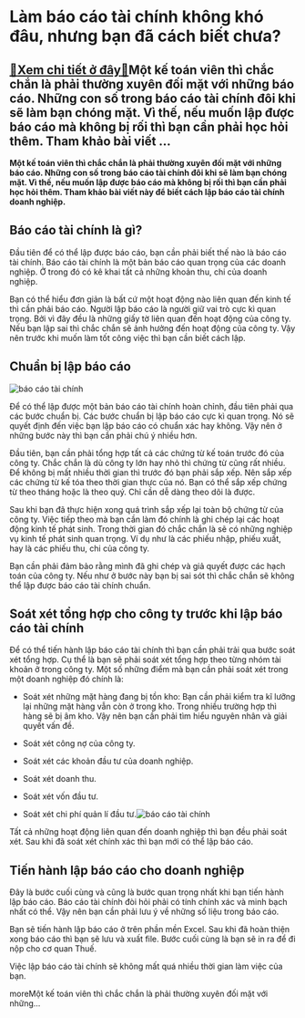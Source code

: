 Làm báo cáo tài chính không khó đâu, nhưng bạn đã cách biết chưa?
=================================================================

[:gift:Xem chi tiết ở đây:gift:](https://hddtvn.com/lam-bao-cao-tai-chinh-khong-kho-dau-nhung-ban-da-cach-biet-chua/)Một kế toán viên thì chắc chắn là phải thường xuyên đối mặt với những báo cáo. Những con số trong báo cáo tài chính đôi khi sẽ làm bạn chóng mặt. Vì thế, nếu muốn lập được báo cáo mà không bị rối thì bạn cần phải học hỏi thêm. Tham khảo bài viết …
-------------------------------------------------------------------------------------------------------------------------------------------------------------------------------------------------------------------------------------------------------

**Một kế toán viên thì chắc chắn là phải thường xuyên đối mặt với những báo cáo. Những con số trong báo cáo tài chính đôi khi sẽ làm bạn chóng mặt. Vì thế, nếu muốn lập được báo cáo mà không bị rối thì bạn cần phải học hỏi thêm. Tham khảo bài viết này để biết cách lập báo cáo tài chính doanh nghiệp.**


Báo cáo tài chính là gì?
------------------------


Đầu tiên để có thể lập được báo cáo, bạn cần phải biết thế nào là báo cáo tài chính. Báo cáo tài chính là một bản báo cáo quan trọng của các doanh nghiệp. Ở trong đó có kê khai tất cả những khoản thu, chi của doanh nghiệp.


Bạn có thể hiểu đơn giản là bất cứ một hoạt động nào liên quan đến kinh tế thì cần phải báo cáo. Người lập báo cáo là người giữ vai trò cực kì quan trọng. Bởi vì đây đều là những giấy tờ liên quan đến hoạt động của công ty. Nếu bạn lập sai thì chắc chắn sẽ ảnh hưởng đến hoạt động của công ty. Vậy nên trước khi muốn làm tốt công việc thì bạn cần biết cách lập.


Chuẩn bị lập báo cáo
--------------------


![báo cáo tài chính](https://hddtvn.com/wp-content/uploads/2021/01/bao-cao-tai-chinh-3.png)


Để có thể lập được một bản báo cáo tài chính hoàn chỉnh, đầu tiên phải qua các bước chuẩn bị. Các bước chuẩn bị lập báo cáo cực kì quan trọng. Nó sẽ quyết định đến việc bạn lập báo cáo có chuẩn xác hay không. Vậy nên ở những bước này thì bạn cần phải chú ý nhiều hơn.


Đầu tiên, bạn cần phải tổng hợp tất cả các chứng từ kế toán trước đó của công ty. Chắc chắn là dù công ty lớn hay nhỏ thì chứng từ cũng rất nhiều. Để không bị mất nhiều thời gian thì trước đó bạn phải sắp xếp. Nên sắp xếp các chứng từ kế tóa theo thời gian thực của nó. Bạn có thể sắp xếp chứng từ theo tháng hoặc là theo quý. Chỉ cần dễ dàng theo dõi là được.


Sau khi bạn đã thực hiện xong quá trình sắp xếp lại toàn bộ chứng từ của công ty. Việc tiếp theo mà bạn cần làm đó chính là ghi chép lại các hoạt động kinh tế phát sinh. Trong thời gian đó chắc chắn là sẽ có những nghiệp vụ kinh tế phát sinh quan trọng. Ví dụ như là các phiếu nhập, phiếu xuất, hay là các phiếu thu, chi của công ty.


Bạn cần phải đảm bảo rằng mình đã ghi chép và giả quyết được các hạch toán của công ty. Nếu như ở bước này bạn bị sai sót thì chắc chắn sẽ không thể lập được báo cáo tài chính chuẩn.


Soát xét tổng hợp cho công ty trước khi lập báo cáo tài chính
-------------------------------------------------------------


Để có thể tiến hành lập báo cáo tài chính thì bạn cần phải trải qua bước soát xét tổng hợp. Cụ thể là bạn sẽ phải soát xét tổng hợp theo từng nhóm tài khoản ở trong công ty. Một số những điểm mà bạn cần phải soát xét trong một doanh nghiệp đó chính là:




* Soát xét những mặt hàng đang bị tồn kho: Bạn cần phải kiểm tra kĩ lưỡng lại những mặt hàng vẫn còn ở trong kho. Trong nhiều trường hợp thì hàng sẽ bị âm kho. Vậy nên bạn cần phải tìm hiểu nguyên nhân và giải quyết vấn đề.

* Soát xét công nợ của công ty.

* Soát xét các khoản đầu tư của doanh nghiệp.

* Soát xét doanh thu.

* Soát xét vốn đầu tư.

* Soát xét chi phí quản lí đầu tư.![báo cáo tài chính](https://hddtvn.com/wp-content/uploads/2021/01/wAUCBySYb.jpg)



Tất cả những hoạt động liên quan đến doanh nghiệp thì bạn đều phải soát xét. Sau khi đã soát xét chính xác thì bạn mới có thể lập báo cáo.


Tiến hành lập báo cáo cho doanh nghiệp
--------------------------------------


Đây là bước cuối cùng và cũng là bước quan trọng nhất khi bạn tiến hành lập báo cáo. Báo cáo tài chính đòi hỏi phải có tính chính xác và minh bạch nhất có thể. Vậy nên bạn cần phải lưu ý về những số liệu trong báo cáo.


Bạn sẽ tiến hành lập báo cáo ở trên phần mền Excel. Sau khi đã hoàn thiện xong báo cáo thì bạn sẽ lưu và xuất file. Bước cuối cùng là bạn sẽ in ra để đi nộp cho cơ quan Thuế.


Việc lập báo cáo tài chính sẽ không mất quá nhiều thời gian làm việc của bạn.



moreMột kế toán viên thì chắc chắn là phải thường xuyên đối mặt với những…

